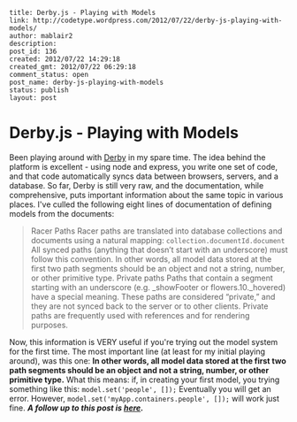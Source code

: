 ```
title: Derby.js - Playing with Models
link: http://codetype.wordpress.com/2012/07/22/derby-js-playing-with-models/
author: mablair2
description:
post_id: 136
created: 2012/07/22 14:29:18
created_gmt: 2012/07/22 06:29:18
comment_status: open
post_name: derby-js-playing-with-models
status: publish
layout: post
```

# Derby.js - Playing with Models

Been playing around with [Derby](http://derbyjs.com) in my spare time. The idea behind the platform is excellent - using node and express, you write one set of code, and that code automatically syncs data between browsers, servers, and a database. So far, Derby is still very raw, and the documentation, while comprehensive, puts important information about the same topic in various places. I've culled the following eight lines of documentation of defining models from the documents:

> Racer Paths Racer paths are translated into database collections and documents using a natural mapping: `collection.documentId.document` All synced paths (anything that doesn’t start with an underscore) must follow this convention. In other words, all model data stored at the first two path segments should be an object and not a string, number, or other primitive type. Private paths Paths that contain a segment starting with an underscore (e.g. _showFooter or flowers.10._hovered) have a special meaning. These paths are considered “private,” and they are not synced back to the server or to other clients. Private paths are frequently used with references and for rendering purposes.

Now, this information is VERY useful if you're trying out the model system for the first time. The most important line (at least for my initial playing around), was this one: **In other words, all model data stored at the first two path segments should be an object and not a string, number, or other primitive type.** What this means: if, in creating your first model, you trying something like this: `model.set('people', []);` Eventually you will get an error. However, `model.set('myApp.containers.people', []);` will work just fine. _**A follow up to this post is [here](http://codetype.wordpress.com/2012/08/07/derby-js-working-with-view-templates-models-and-bindings/).**_